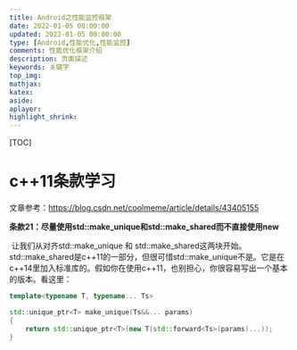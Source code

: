 ```yaml
---
title: Android之性能监控框架
date: 2022-01-05 00:00:00
updated: 2022-01-05 00:00:00
type: [Android,性能优化,性能监控]
comments: 性能优化框架介绍
description: 页面描述
keywords: 关键字
top_img:
mathjax:
katex:
aside:
aplayer:
highlight_shrink:
---
```


[TOC]



# c++11条款学习

文章参考：https://blog.csdn.net/coolmeme/article/details/43405155



**条款21：尽量使用std::make_unique和std::make_shared而不直接使用new**

​		让我们从对齐std::make_unique 和 std::make_shared这两块开始。std::make_shared是c++11的一部分，但很可惜std::make_unique不是。它是在c++14里加入标准库的。假如你在使用c++11，也别担心，你很容易写出一个基本的版本。看这里：

```c++
template<typename T, typename... Ts>

std::unique_ptr<T> make_unique(Ts&&... params)
{
    return std::unique_ptr<T>(new T(std::forward<Ts>(params)...));
}
```

